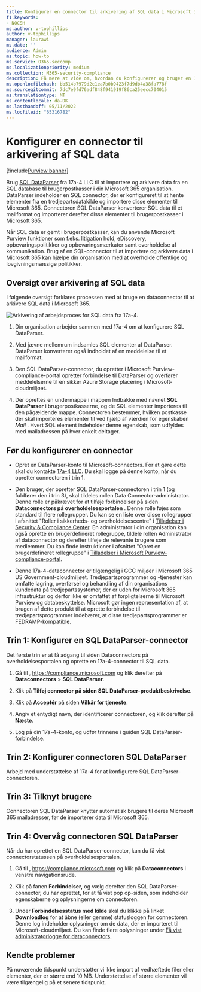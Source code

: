 ```yaml
---
title: Konfigurer en connector til arkivering af SQL data i Microsoft 365
f1.keywords:
- NOCSH
ms.author: v-tophillips
author: v-tophillips
manager: laurawi
ms.date: ''
audience: Admin
ms.topic: how-to
ms.service: O365-seccomp
ms.localizationpriority: medium
ms.collection: M365-security-compliance
description: Få mere at vide om, hvordan du konfigurerer og bruger en 17a-4-SQL DataParser-connector til at importere og arkivere SQL data i Microsoft 365.
ms.openlocfilehash: bb514b7979d2c1ea7b0b9423f7d9db4a38fa778f
ms.sourcegitcommit: 7dc7e9fd76adf848f941919f86ca25eecc704015
ms.translationtype: MT
ms.contentlocale: da-DK
ms.lasthandoff: 05/11/2022
ms.locfileid: "65316782"
---
```

# <a name="set-up-a-connector-to-archive-sql-data"></a>Konfigurer en connector til arkivering af SQL data

[!include[Purview banner](../includes/purview-rebrand-banner.md)]

Brug [SQL DataParser](https://www.17a-4.com/sql-dataparser/) fra 17a-4 LLC til at importere og arkivere data fra en SQL database til brugerpostkasser i din Microsoft 365 organisation. DataParser indeholder en SQL connector, der er konfigureret til at hente elementer fra en tredjepartsdatakilde og importere disse elementer til Microsoft 365. Connectoren SQL DataParser konverterer SQL data til et mailformat og importerer derefter disse elementer til brugerpostkasser i Microsoft 365.

Når SQL data er gemt i brugerpostkasser, kan du anvende Microsoft Purview funktioner som f.eks. litigation hold, eDiscovery, opbevaringspolitikker og opbevaringsmærkater samt overholdelse af kommunikation. Brug af en SQL-connector til at importere og arkivere data i Microsoft 365 kan hjælpe din organisation med at overholde offentlige og lovgivningsmæssige politikker.

## <a name="overview-of-archiving-sql-data"></a>Oversigt over arkivering af SQL data

I følgende oversigt forklares processen med at bruge en dataconnector til at arkivere SQL data i Microsoft 365.

![Arkivering af arbejdsproces for SQL data fra 17a-4.](../media/SQLDatabaseDataParserConnectorWorkflow.png)

1. Din organisation arbejder sammen med 17a-4 om at konfigurere SQL DataParser.

2. Med jævne mellemrum indsamles SQL elementer af DataParser. DataParser konverterer også indholdet af en meddelelse til et mailformat.

3. Den SQL DataParser-connector, du opretter i Microsoft Purview-compliance-portal opretter forbindelse til DataParser og overfører meddelelserne til en sikker Azure Storage placering i Microsoft-cloudmiljøet.

4. Der oprettes en undermappe i mappen Indbakke med navnet **SQL DataParser** i brugerpostkasserne, og de SQL elementer importeres til den pågældende mappe. Connectoren bestemmer, hvilken postkasse der skal importeres elementer til ved hjælp af værdien for egenskaben *Mail* . Hvert SQL element indeholder denne egenskab, som udfyldes med mailadressen på hver enkelt deltager.

## <a name="before-you-set-up-a-connector"></a>Før du konfigurerer en connector

- Opret en DataParser-konto til Microsoft-connectors. For at gøre dette skal du kontakte [17a-4 LLC](https://www.17a-4.com/contact/). Du skal logge på denne konto, når du opretter connectoren i trin 1.

- Den bruger, der opretter SQL DataParser-connectoren i trin 1 (og fuldfører den i trin 3), skal tildeles rollen Data Connector-administrator. Denne rolle er påkrævet for at tilføje forbindelser på siden **Dataconnectors på overholdelsesportalen** . Denne rolle føjes som standard til flere rollegrupper. Du kan se en liste over disse rollegrupper i afsnittet "Roller i sikkerheds- og overholdelsescentre" i [Tilladelser i Security & Compliance Center](../security/office-365-security/permissions-in-the-security-and-compliance-center.md#roles-in-the-security--compliance-center). En administrator i din organisation kan også oprette en brugerdefineret rollegruppe, tildele rollen Administrator af dataconnector og derefter tilføje de relevante brugere som medlemmer. Du kan finde instruktioner i afsnittet "Opret en brugerdefineret rollegruppe" i [Tilladelser i Microsoft Purview-compliance-portal](microsoft-365-compliance-center-permissions.md#create-a-custom-role-group).

- Denne 17a-4-dataconnector er tilgængelig i GCC miljøer i Microsoft 365 US Government-cloudmiljøet. Tredjepartsprogrammer og -tjenester kan omfatte lagring, overførsel og behandling af din organisations kundedata på tredjepartssystemer, der er uden for Microsoft 365 infrastruktur og derfor ikke er omfattet af forpligtelserne til Microsoft Purview og databeskyttelse. Microsoft gør ingen repræsentation af, at brugen af dette produkt til at oprette forbindelse til tredjepartsprogrammer indebærer, at disse tredjepartsprogrammer er FEDRAMP-kompatible.

## <a name="step-1-set-up-a-sql-dataparser-connector"></a>Trin 1: Konfigurer en SQL DataParser-connector

Det første trin er at få adgang til siden Dataconnectors på overholdelsesportalen og oprette en 17a-4-connector til SQL data.

1. Gå til , <https://compliance.microsoft.com> og klik derefter på **Dataconnectors** >  **SQL DataParser**.

2. Klik på **Tilføj connector** **på siden SQL DataParser-produktbeskrivelse**.

3. Klik på **Acceptér** på siden **Vilkår for tjeneste**.

4. Angiv et entydigt navn, der identificerer connectoren, og klik derefter på **Næste**.

5. Log på din 17a-4-konto, og udfør trinnene i guiden SQL DataParser-forbindelse.

## <a name="step-2-configure-the-sql-dataparser-connector"></a>Trin 2: Konfigurer connectoren SQL DataParser

Arbejd med understøttelse af 17a-4 for at konfigurere SQL DataParser-connectoren.

## <a name="step-3-map-users"></a>Trin 3: Tilknyt brugere

Connectoren SQL DataParser knytter automatisk brugere til deres Microsoft 365 mailadresser, før de importerer data til Microsoft 365.

## <a name="step-4-monitor-the-sql-dataparser-connector"></a>Trin 4: Overvåg connectoren SQL DataParser

Når du har oprettet en SQL DataParser-connector, kan du få vist connectorstatussen på overholdelsesportalen.

1. Gå til , <https://compliance.microsoft.com> og klik på **Dataconnectors** i venstre navigationsrude.

2. Klik på fanen **Forbindelser,** og vælg derefter den SQL DataParser-connector, du har oprettet, for at få vist pop op-siden, som indeholder egenskaberne og oplysningerne om connectoren.

3. Under **Forbindelsesstatus med kilde** skal du klikke på linket **Downloadlog** for at åbne (eller gemme) statusloggen for connectoren. Denne log indeholder oplysninger om de data, der er importeret til Microsoft-cloudmiljøet. Du kan finde flere oplysninger under [Få vist administratorlogge for dataconnectors](data-connector-admin-logs.md).

## <a name="known-issues"></a>Kendte problemer

På nuværende tidspunkt understøtter vi ikke import af vedhæftede filer eller elementer, der er større end 10 MB. Understøttelse af større elementer vil være tilgængelig på et senere tidspunkt.
